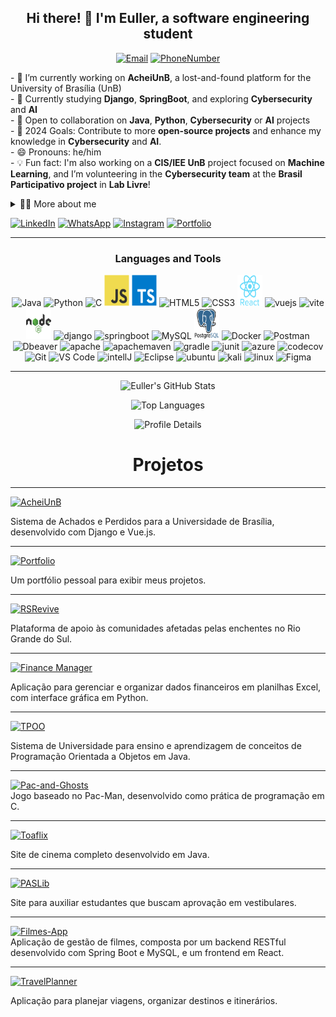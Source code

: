 <h2 align="center">Hi there! 👋 I'm Euller, a software engineering student</h2>

<p align="center">
  <a href="mailto:euller2005@gmail.com"><img src="https://img.shields.io/badge/Email-euller2005@gmail.com-purple" alt="Email"></a>
  <a href="https://criarmeulink.com.br/u/1718588884"><img src="https://img.shields.io/badge/Contact-+55_(61)991131654-blue" alt="PhoneNumber"></a>
</p>
<p align="">
- 🚀 I’m currently working on <strong>AcheiUnB</strong>, a lost-and-found platform for the University of Brasília (UnB) <br/>
- 🌱 Currently studying <strong>Django</strong>, <strong>SpringBoot</strong>, and exploring <strong>Cybersecurity</strong> and <strong>AI</strong> <br/>
- 👯 Open to collaboration on <strong>Java</strong>, <strong>Python</strong>, <strong>Cybersecurity</strong> or <strong>AI</strong> projects <br/>
- 🥅 2024 Goals: Contribute to more <strong>open-source projects</strong> and enhance my knowledge in <strong>Cybersecurity</strong> and <strong>AI</strong>. <br/>
- 😄 Pronouns: he/him <br/>
- 💡 Fun fact: I'm also working on a <strong>CIS/IEE UnB</strong> project focused on <strong>Machine Learning</strong>, and I’m volunteering in the <strong>Cybersecurity team</strong> at the <strong>Brasil Participativo project</strong> in <strong>Lab Livre</strong>! <br/>
<details>
  <summary>👨‍💻 More about me</summary>


  - 💬 I am 20 years old, currently living in Brazil. I have an intermediate level in English and hands-on experience with **Java**, **JavaServer Pages (JSP)**, **MySQL**, **Python**, **Data Analysis**, **Docker**, **HTML/CSS**, **Vue.js**, **Django**, and **SpringBoot**.
  
  - ⚡ When I'm not coding, I enjoy reading (books and manga), watching movies, and playing games. I believe personal interests enrich our problem-solving abilities and creativity.
</details>


[![LinkedIn](https://img.shields.io/badge/LinkedIn-0077B5?style=for-the-badge&logo=linkedin&logoColor=white)](https://www.linkedin.com/in/euller-j%C3%BAlio-002572287/)
[![WhatsApp](https://img.shields.io/badge/WhatsApp-25D366?style=for-the-badge&logo=whatsapp&logoColor=white)](https://wa.me/5561991131654)
[![Instagram](https://img.shields.io/badge/Instagram-E4405F?style=for-the-badge&logo=instagram&logoColor=white)](https://www.instagram.com/potatoyz1/)
[![Portfolio](https://img.shields.io/badge/Portfolio-000000?style=for-the-badge&logo=react&logoColor=white)](https://portfolio-potatoyz908s-projects.vercel.app/)





---

<h3 align="center">Languages and Tools</h3>

<p align="center">
  <!-- Linguagens de Programação -->
  <img src="https://cdn.iconscout.com/icon/free/png-256/free-java-logo-icon-download-in-svg-png-gif-file-formats--wordmark-programming-language-pack-logos-icons-1174953.png?f=webp&w=256" height="50" width="50" alt="Java"/>
  <img src="https://img.icons8.com/color/48/000000/python.png" alt="Python"/>
  <img src="https://cdn.jsdelivr.net/gh/devicons/devicon/icons/c/c-original.svg" alt="C" height="50" width="40"/>
  <img src="https://raw.githubusercontent.com/devicons/devicon/master/icons/javascript/javascript-original.svg" height="50" width="40" alt="JavaScript" />
  <img src="https://raw.githubusercontent.com/devicons/devicon/master/icons/typescript/typescript-original.svg" height="50" width="40" alt="TypeScript"/>
  <!-- Tecnologias Web -->
  <img src="https://img.icons8.com/color/48/000000/html-5.png" alt="HTML5"/>
  <img src="https://img.icons8.com/color/48/000000/css3.png" alt="CSS3"/>
  <img src="https://raw.githubusercontent.com/devicons/devicon/master/icons/react/react-original-wordmark.svg" height="50" width="40" alt="React"/>
  <img src="https://github.com/user-attachments/assets/d511234a-2d6d-4669-af67-ce97267ef94a" height="45" width="40" alt="vuejs"/>
  <img src="https://github.com/user-attachments/assets/9fdd21dc-3cc1-44ae-9405-60bc96519991" height="45" width="40" alt="vite"/>
  <img src="https://raw.githubusercontent.com/devicons/devicon/master/icons/nodejs/nodejs-original-wordmark.svg" height="50" width="40" alt="Node.js"/>
  <img src="https://github.com/user-attachments/assets/7f49567c-2586-4213-9151-6d8ef7d4434a" height="40" width="40" alt="django"/>
<img src="https://github.com/user-attachments/assets/6d684148-0011-4e13-b999-e727b1285691" height="40" width="40" alt="springboot"/>



  <!-- Ferramentas de Banco de Dados -->
  <img src="https://static-00.iconduck.com/assets.00/mysqlworkbench-icon-1024x1014-nnvsz83e.png" height="45" width="40" alt="MySQL" />
  <img src="https://raw.githubusercontent.com/devicons/devicon/master/icons/postgresql/postgresql-original-wordmark.svg" height="50" width="40" alt="PostgreSQL"/>
  <!-- Ferramentas de Desenvolvimento -->
  <img src="https://img.icons8.com/color/48/000000/docker.png" alt="Docker"/>
  <img src="https://uxwing.com/wp-content/themes/uxwing/download/brands-and-social-media/postman-icon.png" alt="Postman" height="50" width="40"/>
  <img src="https://github.com/user-attachments/assets/86cfe832-cfbb-461f-bd78-291964f56096" alt="Dbeaver" height="50" width="50"/>
  <img src="https://img.icons8.com/?size=100&id=QFcVqyh6lBh6&format=png&color=000000" alt="apache" height="50" width="40"/>
  <img src="https://github.com/user-attachments/assets/ab11c8bd-c55d-4f3d-a335-f555b9ec53e6" alt="apachemaven" height="50" width="40"/>
  <img src="https://github.com/user-attachments/assets/69595a71-e1b7-4c46-9e07-889df45b1647" alt="gradle" height="50" width="40"/>
  <img src="https://github.com/user-attachments/assets/f242b76a-77a4-46f4-aabe-1bcae3f304aa" height="45" width="40" alt="junit"/>
  <img src="https://github.com/user-attachments/assets/b5ea9d63-bba5-41fc-9599-d5d3c516acfe" alt="azure" height="45" width="40"/>
  <img src="https://github.com/user-attachments/assets/4aa9e25a-9478-45cd-91b2-1c5a0d012ae6" height="50" width="40" alt="codecov"/>
  <img src="https://img.icons8.com/?size=100&id=20906&format=png&color=000000" alt="Git" height="50" width="50"/>
  <img src="https://github.com/user-attachments/assets/bd72aaeb-9ddb-412b-b471-4fe4a81fb323" height="45" width="40" alt="VS Code"/>
  <img src="https://github.com/user-attachments/assets/5511fd13-b17c-410f-b6eb-48f8d81cb256" alt="intellJ" height="50" width="50"/>
  <img src="https://github.com/user-attachments/assets/c336c3b5-ce38-46e4-86a8-5c7f5c4249fe" alt="Eclipse" height="50" width="40"/>
  <img src="https://github.com/user-attachments/assets/0a5cb9eb-899b-4fe6-9942-64a064fe6eb4" alt="ubuntu" height="50" width="50"/>
  <img src="https://img.icons8.com/?size=100&id=qBWtR72kluCU&format=png&color=000000" height="60" width="60" alt="kali"/>
  <img src="https://github.com/user-attachments/assets/dd420853-a1f6-4648-9cb7-e07b1d444664" alt="linux" height="50" width="50"/>


  <!-- Design e Prototipação -->
  <img src="https://camo.githubusercontent.com/e5c1b4b7d59d58f0607fede5dd922211257cd09031f3c2370308ab4e34356299/68747470733a2f2f7777772e766563746f726c6f676f2e7a6f6e652f6c6f676f732f6669676d612f6669676d612d69636f6e2e737667" height="50" width="40" alt="Figma"/>



  
</p>

---

<p align="center">
  <img src="https://github-readme-stats.vercel.app/api?username=potatoyz908&show_icons=true&theme=algolia" alt="Euller's GitHub Stats">
</p>

<p align="center">
  <img src="https://github-readme-stats.vercel.app/api/top-langs/?username=potatoyz908&theme=algolia&layout=compact" alt="Top Languages">
</p>

<p align="center">
  <img src="http://github-profile-summary-cards.vercel.app/api/cards/profile-details?username=potatoyz908&theme=algolia" alt="Profile Details">
</p>


<h1 align="center">Projetos</h1>

---

[![AcheiUnB](https://img.shields.io/badge/AcheiUnB-4CAF50?style=for-the-badge&logo=django&logoColor=white)](https://github.com/unb-mds/2024-2-AcheiUnB.git)  
  
  Sistema de Achados e Perdidos para a Universidade de Brasília, desenvolvido com Django e Vue.js.

---

[![Portfolio](https://img.shields.io/badge/Portfolio-000000?style=for-the-badge&logo=react&logoColor=white)](https://portfolio-potatoyz908s-projects.vercel.app/)
  
  Um portfólio pessoal para exibir meus projetos.

---

[![RSRevive](https://img.shields.io/badge/RSRevive-FF6600?style=for-the-badge&logo=github&logoColor=white)](https://github.com/moonshinerd/RSRevive-MaratonaRS.git)  

  Plataforma de apoio às comunidades afetadas pelas enchentes no Rio Grande do Sul.

---
  
[![Finance Manager](https://img.shields.io/badge/Finance%20Manager-4CAF50?style=for-the-badge&logo=google-sheets&logoColor=white)](https://github.com/Potatoyz908/Gerenciador-de-Planilha-Financeira)  
  
  Aplicação para gerenciar e organizar dados financeiros em planilhas Excel, com interface gráfica em Python.

---

[![TPOO](https://img.shields.io/badge/TPOO-9C27B0?style=for-the-badge&logo=java&logoColor=white)](https://github.com/TiagoBalieiro/TP-Orientacao-a-Objetos)  
  
  Sistema de Universidade para ensino e aprendizagem de conceitos de Programação Orientada a Objetos em Java.

---

[![Pac-and-Ghosts](https://img.shields.io/badge/Pac%20and%20Ghosts-blue?style=for-the-badge&logo=c&logoColor=white)](https://github.com/Potatoyz908/C-Pratice.git)  
  Jogo baseado no Pac-Man, desenvolvido como prática de programação em C.

---

[![Toaflix](https://img.shields.io/badge/Toaflix-FF6347?style=for-the-badge&logo=netflix&logoColor=white)](https://github.com/Potatoyz908/Toaflix-plus.git)  
  
  Site de cinema completo desenvolvido em Java.

---

[![PASLib](https://img.shields.io/badge/PASLib-FFD700?style=for-the-badge&logo=python&logoColor=white)](https://github.com/Potatoyz908/Paslib.git)  
  
  Site para auxiliar estudantes que buscam aprovação em vestibulares.

---

[![Filmes-App](https://img.shields.io/badge/Filmes%20App-1E90FF?style=for-the-badge&logo=netflix&logoColor=white)](https://filme-app2.vercel.app/)  
  Aplicação de gestão de filmes, composta por um backend RESTful desenvolvido com Spring Boot e MySQL, e um frontend em React.

---

[![TravelPlanner](https://img.shields.io/badge/TravelPlanner-1E90FF?style=for-the-badge&logo=airbnb&logoColor=white)](https://github.com/Potatoyz908/TravelPlanner)  
  
  Aplicação para planejar viagens, organizar destinos e itinerários.

